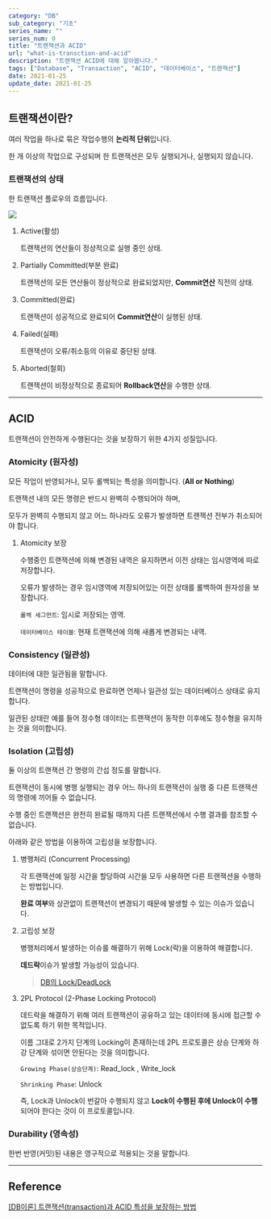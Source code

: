 ```yaml
---
category: "DB"
sub_category: "기초"
series_name: ""
series_num: 0
title: "트랜잭션과 ACID"
url: "what-is-transction-and-acid"
description: "트랜잭션 ACID에 대해 알아봅니다."
tags: ["Database", "Transaction", "ACID", "데이터베이스", "트랜잭션"]
date: 2021-01-25
update_date: 2021-01-25
---
```


## 트랜잭션이란?

여러 작업을 하나로 묶은 작업수행의 **논리적 단위**입니다.

한 개 이상의 작업으로 구성되며 한 트랜잭션은 모두 실행되거나, 실행되지 않습니다.

### 트랜잭션의 상태

한 트랜잭션 플로우의 흐름입니다.

![](https://www.notion.so/image/https%3A%2F%2Fs3-us-west-2.amazonaws.com%2Fsecure.notion-static.com%2F4cd20d52-1a83-4cdc-922d-0ba716f86aa0%2Funnamed.png?table=block&id=cc81bc67-1921-48c2-9c87-0d81c78796be&width=2580&userId=038a9d8a-4e75-4deb-a374-ed6ff93980c6&cache=v2)

1. Active(활성)

   트랜잭션의 연산들이 정상적으로 실행 중인 상태.

2. Partially Committed(부분 완료)
 
   트랜잭션의 모든 연산들이 정상적으로 완료되었지만, **Commit연산** 직전의 상태.

3. Committed(완료)

   트랜잭션이 성공적으로 완료되어 **Commit연산**이 실행된 상태.

4. Failed(실패)

   트랜잭션이 오류/취소등의 이유로 중단된 상태.

5. Aborted(철회)
   
   트랜잭션이 비정상적으로 종료되어 **Rollback연산**을 수행한 상태.

***

## ACID

트랜잭션이 안전하게 수행된다는 것을 보장하기 위한 4가지 성질입니다.

### Atomicity (원자성)

모든 작업이 반영되거나, 모두 롤백되는 특성을 의미합니다. (**All or Nothing**)

트랜잭션 내의 모든 명령은 반드시 완벽히 수행되어야 하며,

모두가 완벽히 수행되지 않고 어느 하나라도 오류가 발생하면 트랜잭션 전부가 취소되어야 합니다.

1. Atomicity 보장

   수행중인 트랜잭션에 의해 변경된 내역은 유지하면서 이전 상태는 임시영역에 따로 저장합니다.

   오류가 발생하는 경우 임시영역에 저장되어있는 이전 상태를 롤백하여 원자성을 보장합니다.

   `롤백 세그먼트`: 임시로 저장되는 영역.

   `데이터베이스 테이블`: 현재 트랜잭션에 의해 새롭게 변경되는 내역.

### Consistency (일관성)

데이터에 대한 일관됨을 말합니다.

트랜잭션이 명령을 성공적으로 완료하면 언제나 일관성 있는 데이터베이스 상태로 유지합니다.

일관된 상태란 예를 들어 정수형 데이터는 트랜잭션이 동작한 이후에도 정수형을 유지하는 것을 의미합니다.

### Isolation (고립성)

둘 이상의 트랜잭션 간 명령의 간섭 정도를 말합니다.

트랜잭션이 동시에 병행 실행되는 경우 어느 하나의 트랜잭션이 실행 중 다른 트랜잭션의 명령에 끼어들 수 없습니다.

수행 중인 트랜잭션은 완전히 완료될 때까지 다른 트랜잭션에서 수행 결과를 참조할 수 없습니다.

아래와 같은 방법을 이용하여 고립성을 보장합니다.

1. 병행처리 (Concurrent Processing)

   각 트랜잭션에 일정 시간을 할당하여 시간을 모두 사용하면 다른 트랜잭션을 수행하는 방법입니다.

   **완료 여부**와 상관없이 트랜잭션이 변경되기 때문에 발생할 수 있는 이슈가 있습니다.

2. 고립성 보장

   병행처리에서 발생하는 이슈를 해결하기 위해 Lock(락)을 이용하여 해결합니다.

   **데드락**이슈가 발생할 가능성이 있습니다.

   > [DB의 Lock/DeadLock](https://akasai.space/db-lock)

3. 2PL Protocol (2-Phase Locking Protocol)

   데드락을 해결하기 위해 여러 트랜잭션이 공유하고 있는 데이터에 동시에 접근할 수 없도록 하기 위한 목적입니다.

   이름 그대로 2가지 단계의 Locking이 존재하는데 2PL 프로토콜은 상승 단계와 하강 단계와 섞이면 안된다는 것을 의미합니다.

   `Growing Phase(상승단계)`: Read_lock , Write_lock

   `Shrinking Phase`: Unlock

   즉, Lock과 Unlock이 번갈아 수행되지 않고 **Lock이 수행된 후에 Unlock이 수행**되어야 한다는 것이 이 프로토콜입니다.

### Durability (영속성)

한번 반영(커밋)된 내용은 영구적으로 적용되는 것을 말합니다.

***

## Reference

<span class="reference">

[[DB이론] 트랜잭션(transaction)과 ACID 특성을 보장하는 방법](https://victorydntmd.tistory.com/129)

</span>
